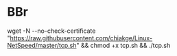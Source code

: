 # BBr

wget -N --no-check-certificate "https://raw.githubusercontent.com/chiakge/Linux-NetSpeed/master/tcp.sh" && chmod +x tcp.sh && ./tcp.sh
